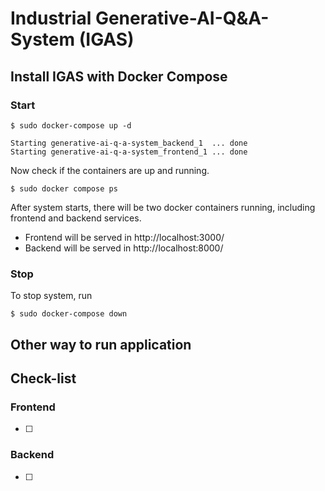 # Industrial Generative-AI-Q&A-System (IGAS)

## Install IGAS with Docker Compose
### Start 
```
$ sudo docker-compose up -d
```
```
Starting generative-ai-q-a-system_backend_1  ... done
Starting generative-ai-q-a-system_frontend_1 ... done
```
Now check if the containers are up and running.
```
$ sudo docker compose ps
```
After system starts, there will be two docker containers running, including frontend and backend services.
- Frontend will be served in http://localhost:3000/
- Backend will be served in http://localhost:8000/

### Stop
To stop system, run
```
$ sudo docker-compose down
```

## Other way to run application

## Check-list
### Frontend
- [ ]
### Backend
- [ ] 
